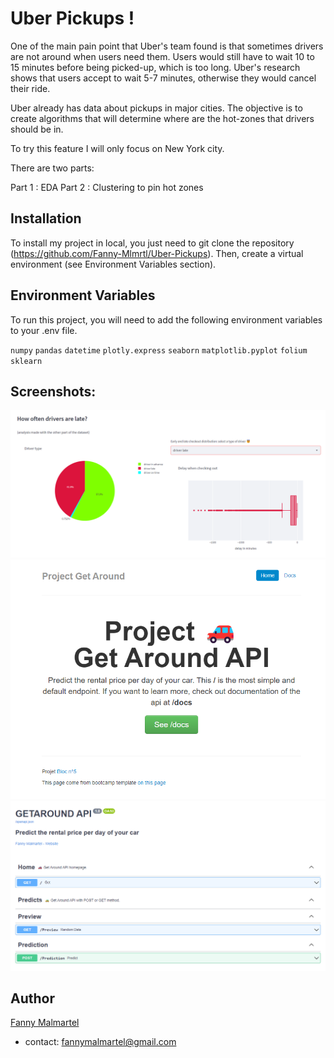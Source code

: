 
# Uber Pickups ! 

One of the main pain point that Uber's team found is that sometimes drivers are not around when users need them.
Users would still have to wait 10 to 15 minutes before being picked-up, which is too long. Uber's research shows that users accept to wait 5-7 minutes, otherwise they would cancel their ride.

Uber already has data about pickups in major cities. The objective is to create algorithms that will determine where are the hot-zones that drivers should be in. 

To try this feature I will only focus on New York city. 

There are two parts: 

Part 1 : EDA 
Part 2 : Clustering to pin hot zones












## Installation

To install my project in local, you just need to git clone the repository (https://github.com/Fanny-Mlmrtl/Uber-Pickups). Then, create a virtual environment (see Environment Variables section).

    
## Environment Variables

To run this project, you will need to add the following environment variables to your .env file.

`numpy`
`pandas`
`datetime`
`plotly.express`
`seaborn`
`matplotlib.pyplot`
`folium`
`sklearn`









## Screenshots: 

!["Web dashboard"](https://github.com/Fanny-Mlmrtl/Bloc_5/blob/main/Streamlit.png)
!["API"](https://github.com/Fanny-Mlmrtl/Bloc_5/blob/main/API.png)
!["API"](https://github.com/Fanny-Mlmrtl/Bloc_5/blob/main/API_bis.png)
## Author

[Fanny Malmartel ](https://github.com/Fanny-Mlmrtl)
- contact: fannymalmartel@gmail.com



